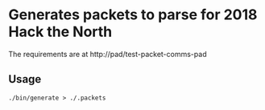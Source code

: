 # Generates packets to parse for 2018 Hack the North

The requirements are at http://pad/test-packet-comms-pad

## Usage
`./bin/generate > ./.packets`
